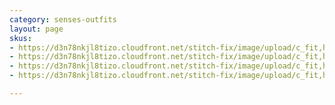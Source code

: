 ```yaml
---
category: senses-outfits
layout: page
skus:
- https://d3n78nkjl8tizo.cloudfront.net/stitch-fix/image/upload/c_fit,h_720,w_862/v1686332554/ukd68tswwxdzeaknpyhe.jpg
- https://d3n78nkjl8tizo.cloudfront.net/stitch-fix/image/upload/c_fit,h_720,w_862/v1691203542/cnnvlks3ugma4w77djhh.jpg
- https://d3n78nkjl8tizo.cloudfront.net/stitch-fix/image/upload/c_fit,h_720,w_862/v1657151836/gcspxnx5zebokyakxcmd.jpg
- https://d3n78nkjl8tizo.cloudfront.net/stitch-fix/image/upload/c_fit,h_720,w_862/v1685615131/sokdyujecyrndhii2eto.jpg

---
```


